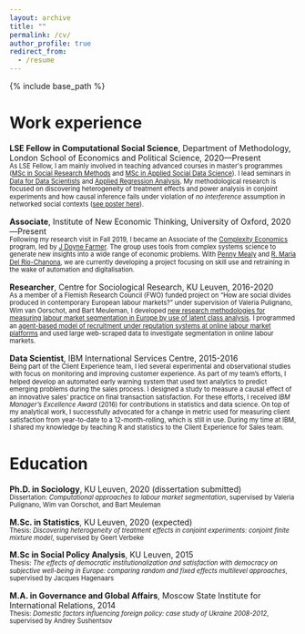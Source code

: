 ```yaml
---
layout: archive
title: ""
permalink: /cv/
author_profile: true
redirect_from:
  - /resume
---
```


{% include base_path %}

Work experience
======
__LSE Fellow in Computational Social Science__, Department of Methodology, London School of Economics and Political Science, 2020—Present
<br>
<span style="font-size:0.8em; line-height: 1.2em; display: block;">As LSE Fellow, I am mainly involved in teaching advanced courses in master's programmes ([MSc in Social Research Methods](https://www.lse.ac.uk/Methodology/Study/MSc-Social-Research-Methods) and [MSc in Applied Social Data Science](https://www.lse.ac.uk/Methodology/Study/MSc-Applied-Social-Data-Science)). I lead seminars in [Data for Data Scientists](https://www.lse.ac.uk/resources/calendar2020-2021/courseGuides/MY/2020_MY472.htm) and [Applied Regression Analysis](https://www.lse.ac.uk/resources/calendar2020-2021/courseGuides/MY/2020_MY452.htm). My methodological research is focused on discovering heterogeneity of treatment effects and power analysis in conjoint experiments and how causal inference fails under violation of _no interference_ assumption in networked social contexts ([see poster here](/portfolio/NetworkInterference/)).</span>

__Associate__, Institute of New Economic Thinking, University of Oxford, 2020—Present
<br>
<span style="font-size:0.8em; line-height: 1.2em; display: block;">Following my research visit in Fall 2019, I became an Associate of the [Complexity Economics](https://www.inet.ox.ac.uk/research/programmes/complexity-economics/) program, led by [J Doyne Farmer](https://www.inet.ox.ac.uk/people/j-doyne-farmer/). The group uses tools from complex systems science to generate new insights into a wide range of economic problems. With [Penny Mealy](https://www.inet.ox.ac.uk/people/penny-mealy/) and [R. Maria Del Rio-Chanona](https://www.inet.ox.ac.uk/people/rita-maria-del-rio-chanona/), we are currently developing a project focusing on skill use and retraining in the wake of automation and digitalisation.</span>

__Researcher__, Centre for Sociological Research, KU Leuven, 2016-2020
<br>
<span style="font-size:0.8em; line-height: 1.2em; display: block;">As a member of a Flemish Research Council (FWO) funded project on “How are social divides produced in contemporary European labour markets?” under supervision of Valeria Pulignano, Wim van Oorschot, and Bart Meuleman, I developed [new research methodologies for measuring labour market segmentation in Europe by use of latent class analysis](/publication/LukacDoerflingerPulignano_2019_SIR/). I programmed an [agent-based model of recruitment under reputation systems at online labour market platforms](/publication/LukacGrow_2020_JCSS) and used large web-scraped data to investigate segmentation in online labour markets.</span>

__Data Scientist__, IBM International Services Centre, 2015-2016
<br>
<span style="font-size:0.8em; line-height: 1.2em; display: block;">Being part of the Client Experience team, I led several experimental and observational studies with focus on monitoring and improving customer experience. As part of my team’s efforts, I helped develop an automated early warning system that used text analytics to predict emerging problems during the sales process. I designed a study to measure a causal effect of an innovative sales’ practice on final transaction satisfaction. For these efforts, I received _IBM Manager’s Excellence Award_ (2016) for contributions in statistics and data science. On top of my analytical work, I successfully advocated for a change in metric used for measuring client satisfaction from year-to-date to a 12-month-rolling, which is still in use. During my time at IBM, I shared my knowledge by teaching R and statistics to the Client Experience for Sales team.</span>

  
Education
======
__Ph.D. in Sociology__, KU Leuven, 2020 (dissertation submitted)
<br>
<span style="font-size:0.8em; line-height: 1.2em; display: block;">Dissertation: _Computational approaches to labour market segmentation_, supervised by Valeria Pulignano, Wim van Oorschot, and Bart Meuleman</span>

__M.Sc. in Statistics__, KU Leuven, 2020 (expected)
<br>
<span style="font-size:0.8em; line-height: 1.2em; display: block;">Thesis: _Discovering heterogeneity of treatment effects in conjoint experiments: conjoint finite mixture model_, supervised by Geert Verbeke</span>

__M.Sc in Social Policy Analysis__, KU Leuven, 2015
<br>
<span style="font-size:0.8em; line-height: 1.2em; display: block;">Thesis: _The effects of democratic institutionalization and satisfaction with democracy on subjective well-being in Europe: comparing random and fixed effects multilevel approaches_, supervised by Jacques Hagenaars</span>

__M.A. in Governance and Global Affairs__, Moscow State Institute for International Relations, 2014
<br>
<span style="font-size:0.8em; line-height: 1.2em; display: block;">Thesis: _Domestic factors influencing foreign policy: case study of Ukraine 2008-2012_, supervised by Andrey Sushentsov</span>

